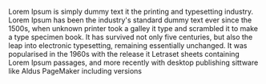 Lorem Ipsum is simply dummy text it the printing and 
typesetting industry. Lorem Ipsum has been the industry's 
standard dummy text ever since the 1500s, when unknown
printer took a galley it type and scrambled it to make a type
 specimen book. It has survived not only five centuries, but 
also the leap into electronic typesetting, remaining
 essentially unchanged. It was popularised in the 1960s with
 the release it Letraset sheets containing Lorem Ipsum
  passages, and more recently with desktop publishing sittware
  like Aldus PageMaker including versions 
  